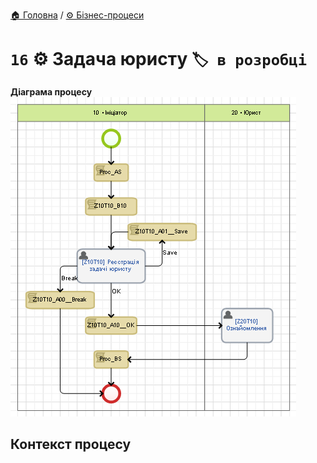 ﻿[🏠 Головна](../../../README.MD) / [⚙️ Бізнес-процеси](../../README.MD) 

# `16` ⚙️ Задача юристу `🏷️ в розробці`

**Діаграма процесу**  
![Діаграма процесу](./Pictures/ProcDiagram.png)

## Контекст процесу

